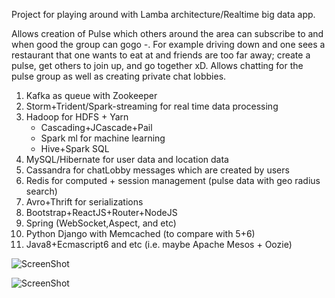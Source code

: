 Project for playing around with Lamba architecture/Realtime big data app.

Allows creation of Pulse which others around the area can subscribe to and when good the group can gogo *-*. For example driving down and one sees a restaurant that one wants to eat at and friends are too far away; create a pulse, get others to join up, and go together xD. Allows chatting for the pulse group as well as creating private chat lobbies.

1. Kafka as queue with Zookeeper
2. Storm+Trident/Spark-streaming for real time data processing
3. Hadoop for HDFS + Yarn
   * Cascading+JCascade+Pail
   * Spark ml for machine learning
   * Hive+Spark SQL
4. MySQL/Hibernate for user data and location data
5. Cassandra for chatLobby messages which are created by users
6. Redis for computed + session management (pulse data with geo radius search)
4. Avro+Thrift for serializations
5. Bootstrap+ReactJS+Router+NodeJS
6. Spring (WebSocket,Aspect, and etc)
7. Python Django with Memcached (to compare with 5+6)
8. Java8+Ecmascript6 and etc (i.e. maybe Apache Mesos + Oozie)

![ScreenShot](https://github.com/JHKTruth/pulsing/blob/master/web/nonsrc/ssChat.png?raw=true)


![ScreenShot](https://github.com/JHKTruth/pulsing/blob/master/web/nonsrc/diagram.png?raw=true)
